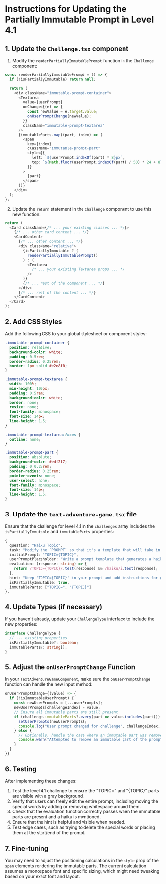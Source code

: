 # Instructions for Updating the Partially Immutable Prompt in Level 4.1

## 1. Update the `Challenge.tsx` component

1. Modify the `renderPartiallyImmutablePrompt` function in the `Challenge` component:

```typescript
const renderPartiallyImmutablePrompt = () => {
  if (!isPartiallyImmutable) return null;

  return (
    <div className="immutable-prompt-container">
      <Textarea
        value={userPrompt}
        onChange={(e) => {
          const newValue = e.target.value;
          onUserPromptChange(newValue);
        }}
        className="immutable-prompt-textarea"
      />
      {immutableParts.map((part, index) => (
        <span
          key={index}
          className="immutable-prompt-part"
          style={{
            left: `${userPrompt.indexOf(part) * 8}px`,
            top: `${Math.floor(userPrompt.indexOf(part) / 50) * 24 + 8}px`,
          }}
        >
          {part}
        </span>
      ))}
    </div>
  );
};
```

2. Update the `return` statement in the `Challenge` component to use this new function:

```typescript
return (
  <Card className={/* ... your existing classes ... */}>
    {/* ... other card content ... */}
    <CardContent>
      {/* ... other content ... */}
      <div className="relative">
        {isPartiallyImmutable ? (
          renderPartiallyImmutablePrompt()
        ) : (
          <Textarea
            /* ... your existing Textarea props ... */
          />
        )}
        {/* ... rest of the component ... */}
      </div>
      {/* ... rest of the content ... */}
    </CardContent>
  </Card>
);
```

## 2. Add CSS Styles

Add the following CSS to your global stylesheet or component styles:

```css
.immutable-prompt-container {
  position: relative;
  background-color: white;
  padding: 0.5rem;
  border-radius: 0.25rem;
  border: 1px solid #e2e8f0;
}

.immutable-prompt-textarea {
  width: 100%;
  min-height: 100px;
  padding: 0.5rem;
  background-color: white;
  border: none;
  resize: none;
  font-family: monospace;
  font-size: 14px;
  line-height: 1.5;
}

.immutable-prompt-textarea:focus {
  outline: none;
}

.immutable-prompt-part {
  position: absolute;
  background-color: #edf2f7;
  padding: 0 0.25rem;
  border-radius: 0.25rem;
  pointer-events: none;
  user-select: none;
  font-family: monospace;
  font-size: 14px;
  line-height: 1.5;
}
```

## 3. Update the `text-adventure-game.tsx` file

Ensure that the challenge for level 4.1 in the `challenges` array includes the `isPartiallyImmutable` and `immutableParts` properties:

```typescript
{
  question: "Haiku Topic",
  task: "Modify the `PROMPT` so that it's a template that will take in a variable called `TOPIC` and output a haiku about the topic.",
  initialPrompt: "TOPIC={TOPIC}",
  userPromptPlaceholder: "Write a prompt template that generates a haiku about the topic",
  evaluation: (response: string) => {
    return /TOPIC={TOPIC}/.test(response) && /haiku/i.test(response);
  },
  hint: "Keep 'TOPIC={TOPIC}' in your prompt and add instructions for generating a haiku about it.",
  isPartiallyImmutable: true,
  immutableParts: ["TOPIC=", "{TOPIC}"]
},
```

## 4. Update Types (if necessary)

If you haven't already, update your `ChallengeType` interface to include the new properties:

```typescript
interface ChallengeType {
  // ... existing properties
  isPartiallyImmutable?: boolean;
  immutableParts?: string[];
}
```

## 5. Adjust the `onUserPromptChange` Function

In your `TextAdventureGameComponent`, make sure the `onUserPromptChange` function can handle the new input method:

```typescript
onUserPromptChange={(value) => {
  if (!isImmutableUserPrompt) {
    const newUserPrompts = [...userPrompts];
    newUserPrompts[challengeIndex] = value;
    // Ensure all immutable parts are still present
    if (challenge.immutableParts?.every(part => value.includes(part))) {
      setUserPrompts(newUserPrompts);
      console.log("User prompt changed for challenge", challengeIndex, "to:", value);
    } else {
      // Optionally, handle the case where an immutable part was removed
      console.warn("Attempted to remove an immutable part of the prompt");
    }
  }
}}
```

## 6. Testing

After implementing these changes:

1. Test the level 4.1 challenge to ensure the "TOPIC=" and "{TOPIC}" parts are visible with a gray background.
2. Verify that users can freely edit the entire prompt, including moving the special words by adding or removing whitespace around them.
3. Check that the evaluation function correctly passes when the immutable parts are present and a haiku is mentioned.
4. Ensure that the hint is helpful and visible when needed.
5. Test edge cases, such as trying to delete the special words or placing them at the start/end of the prompt.

## 7. Fine-tuning

You may need to adjust the positioning calculations in the `style` prop of the `span` elements rendering the immutable parts. The current calculation assumes a monospace font and specific sizing, which might need tweaking based on your exact font and layout.